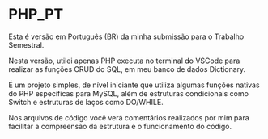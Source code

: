 # PHP_PT 

Esta é versão em Português (BR) da minha submissão para o Trabalho Semestral.  

Nesta versão, utilei apenas PHP executa no terminal do VSCode para realizar as funções CRUD do SQL, em meu banco de dados Dictionary.  

É um projeto simples, de nível iniciante que utiliza algumas funções nativas do PHP específicas para MySQL, além de estruturas condicionais como Switch e estruturas de laços como DO/WHILE.  

Nos arquivos de código você verá comentários realizados por mim para facilitar a compreensão da estrutura e o funcionamento do código.  
